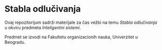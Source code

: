 # Stabla odlučivanja

Ovaj repozitorijum sadrži materijale za čas vežbi na temu *Stabla odlučivanja* u okviru predmeta *Inteligentni sistemi*.

Predmet se izvodi na Fakultetu organizacionih nauka, Univerzitet u Beogradu.